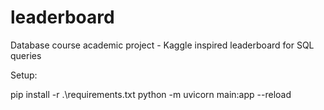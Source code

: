 # leaderboard
Database course academic project - Kaggle inspired leaderboard for SQL queries

Setup:

pip install -r .\requirements.txt
python -m uvicorn main:app --reload